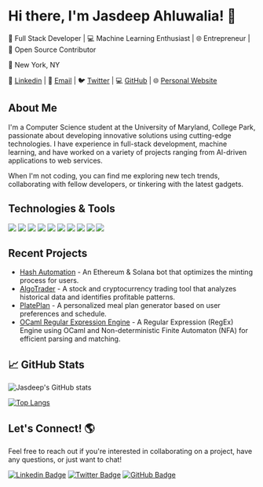 # Hi there, I'm Jasdeep Ahluwalia! 👋

🚀 Full Stack Developer | 💻 Machine Learning Enthusiast | 🌐 Entrepreneur | 🌟 Open Source Contributor

📍 New York, NY

🔗 [Linkedin](https://linkedin.com/in/jasdeep-ahluwalia) | 📨 [Email](mailto:jasdeep.a@outlook.com) | 🐦 [Twitter](https://twitter.com/JazaScript) | 💻 [GitHub](https://github.com/ahluwalij) | 🌐 [Personal Website](https://jasdeep-showcase.vercel.app/)

## About Me

I'm a Computer Science student at the University of Maryland, College Park, passionate about developing innovative solutions using cutting-edge technologies. I have experience in full-stack development, machine learning, and have worked on a variety of projects ranging from AI-driven applications to web services.

When I'm not coding, you can find me exploring new tech trends, collaborating with fellow developers, or tinkering with the latest gadgets.

## Technologies & Tools

![](https://img.shields.io/badge/Code-Python-informational?style=flat&logo=python&logoColor=white&color=blue)
![](https://img.shields.io/badge/Code-Java-informational?style=flat&logo=java&logoColor=white&color=blue)
![](https://img.shields.io/badge/Code-JavaScript-informational?style=flat&logo=javascript&logoColor=white&color=blue)
![](https://img.shields.io/badge/Framework-Angular-informational?style=flat&logo=angular&logoColor=white&color=blue)
![](https://img.shields.io/badge/Framework-React-informational?style=flat&logo=react&logoColor=white&color=blue)
![](https://img.shields.io/badge/Framework-Flask-informational?style=flat&logo=flask&logoColor=white&color=blue)
![](https://img.shields.io/badge/Database-SQL-informational?style=flat&logo=mysql&logoColor=white&color=blue)
![](https://img.shields.io/badge/Database-MongoDB-informational?style=flat&logo=mongodb&logoColor=white&color=blue)
![](https://img.shields.io/badge/Tools-AWS-informational?style=flat&logo=amazon-aws&logoColor=white&color=blue)
![](https://img.shields.io/badge/Tools-Git-informational?style=flat&logo=git&logoColor=white&color=blue)

## Recent Projects

- [Hash Automation](https://youtu.be/vRfGE2vPys) - An Ethereum & Solana bot that optimizes the minting process for users.
- [AlgoTrader](https://github.com/ahluwalij/AlgoTrader) - A stock and cryptocurrency trading tool that analyzes historical data and identifies profitable patterns.
- [PlatePlan](https://plateplan.xyz) - A personalized meal plan generator based on user preferences and schedule.
- [OCaml Regular Expression Engine](https://github.com/cmsc330-umd/project-3-ahluwalij) - A Regular Expression (RegEx) Engine using OCaml and Non-deterministic Finite Automaton (NFA) for efficient parsing and matching.

## 📈 GitHub Stats

![Jasdeep's GitHub stats](https://github-readme-stats.vercel.app/api?username=ahluwalij&show_icons=true&theme=radical)

[![Top Langs](https://github-readme-stats.vercel.app/api/top-langs/?username=ahluwalij&layout=compact&theme=radical)](https://github.com/ahluwalij/github-readme-stats)

## Let's Connect! 🌎

Feel free to reach out if you're interested in collaborating on a project, have any questions, or just want to chat!

[![Linkedin Badge](https://img.shields.io/badge/-Jasdeep_Ahluwalia-blue?style=flat&logo=Linkedin&logoColor=white&link=https://www.linkedin.com/in/jasdeep-ahluwalia/)](https://www.linkedin.com/in/jasdeep-ahluwalia/)
[![Twitter Badge](https://img.shields.io/badge/-JazaScript-blue?style=flat&logo=Twitter&logoColor=white&link=https://twitter.com/JazaScript)](https://twitter.com/JazaScript)
[![GitHub Badge](https://img.shields.io/badge/-ahluwalij-blue?style=flat&logo=GitHub&logoColor=white&link=https://github.com/ahluwalij)](https://github.com/ahluwalij)


